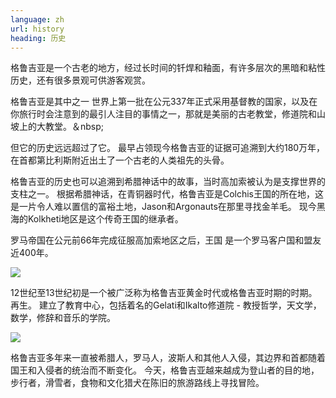 ```yaml
---
language: zh
url: history
heading: 历史
---
```

<div class="row content-row"><!-- 1542 (1)-->
<div class="col-xs-12 col-sm-6 col-md-6"><!-- 2072 -->

格鲁吉亚是一个古老的地方，经过长时间的钎焊和釉面，有许多层次的黑暗和粘性历史，还有很多景观可供游客观赏。

格鲁吉亚是其中之一 世界上第一批在公元337年正式采用基督教的国家，以及在你旅行时会注意到的最引人注目的事情之一，那就是美丽的古老教堂，修道院和山坡上的大教堂。＆nbsp;

但它的历史远远超过了它。 最早占领现今格鲁吉亚的证据可追溯到大约180万年，在首都第比利斯附近出土了一个古老的人类祖先的头骨。

</div>

<div class="col-xs-12 col-sm-6 col-md-6"><!-- 2073 -->

格鲁吉亚的历史也可以追溯到希腊神话中的故事，当时高加索被认为是支撑世界的支柱之一。 根据希腊神话，在青铜器时代，格鲁吉亚是Colchis王国的所在地，这是一片令人难以置信的富裕土地，Jason和Argonauts在那里寻找金羊毛。
现今黑海的Kolkheti地区是这个传奇王国的继承者。

罗马帝国在公元前66年完成征服高加索地区之后，王国 是一个罗马客户国和盟友近400年。

</div>

</div>

<div class="row content-row"><!-- 1543 (2)-->
<div class="col-xs-12 col-sm-6 col-md-6"><!-- 2074 -->

![](/library/content/img16.jpg)

12世纪至13世纪初是一个被广泛称为格鲁吉亚黄金时代或格鲁吉亚时期的时期。 再生。 建立了教育中心，包括着名的Gelati和Ikalto修道院 \- 教授哲学，天文学，数学，修辞和音乐的学院。

</div>

<div class="col-xs-12 col-sm-6 col-md-6"><!-- 2075 -->

![](/library/content/img15.jpg)

格鲁吉亚多年来一直被希腊人，罗马人，波斯人和其他人入侵，其边界和首都随着国王和入侵者的统治而不断变化。
今天，格鲁吉亚越来越成为登山者的目的地， 步行者，滑雪者，食物和文化猎犬在陈旧的旅游路线上寻找冒险。

</div>

</div>
